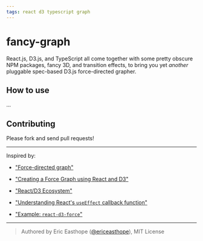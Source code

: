 ```yaml
---
tags: react d3 typescript graph
---
```


# fancy-graph

React.js, D3.js, and TypeScript all come together with some pretty obscure NPM packages, fancy 3D, and transition effects, to bring you yet _another_ pluggable spec-based D3.js force-directed grapher.

## How to use

...

## Contributing

Please fork and send pull requests!

---

Inspired by:

- ["Force-directed graph"](https://observablehq.com/@d3/force-directed-graph)

- ["Creating a Force Graph using React and D3"](https://levelup.gitconnected.com/creating-a-force-graph-using-react-and-d3-6579bcd9628c)

- ["React/D3 Ecosystem"](https://www.smashingmagazine.com/2018/02/react-d3-ecosystem/)

- ["Understanding React's `useEffect` callback function"](https://stackoverflow.com/questions/59188972/understanding-react-hooks-useeffect-function-when-is-the-callback-functioni-e-u)

- ["Example: `react-d3-force`"](https://onedrive.live.com/?authkey=%21AL75phd8K0DQDgs&id=CC807E0FCC4169F4%2137080&cid=CC807E0FCC4169F4)

---

> Authored by Eric Easthope ([@ericeasthope](https://github.com/ericeasthope)), MIT License

